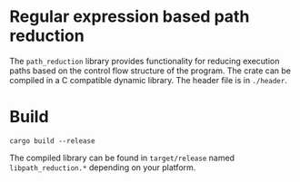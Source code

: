 # Regular expression based path reduction

The `path_reduction` library provides functionality for reducing execution paths based on the control flow structure of the program. The crate can be compiled in a C compatible dynamic library. The header file is in `./header`.

# Build

```shell
cargo build --release
```

The compiled library can be found in `target/release` named `libpath_reduction.*` depending on your platform.